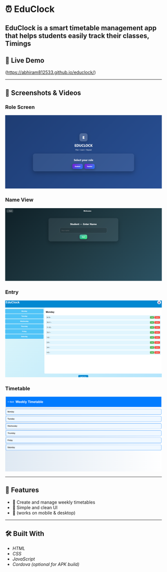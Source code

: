 # ⏰ EduClock

EduClock is a smart timetable management app that helps students easily track their classes, Timings
---

## 🚀 Live Demo
(https://abhiram812533.github.io/educlock/)

---

## 📸 Screenshots & Videos

### Role Screen
![Role](role.png)

### Name View
![Name](name.png)

### Entry
![Entry](entry.png)

### Timetable
![Timetable](timetable.png)

---

## 🎯 Features
- 📅 Create and manage weekly timetables  
- 🎨 Simple and clean UI  
- 📱 (works on mobile & desktop)  

---

## 🛠 Built With
- *HTML*  
- *CSS*  
- *JavaScript*  
- *Cordova (optional for APK build)*  
